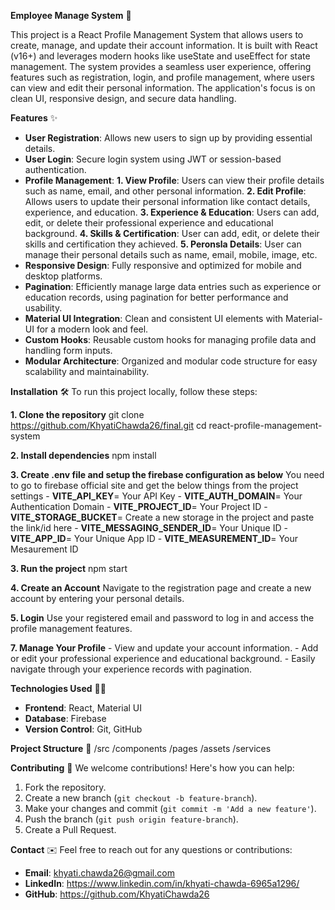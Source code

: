 **Employee Manage System** 🚀

This project is a React Profile Management System that allows users to create, manage, and update their account information. It is built with React (v16+) and leverages modern hooks like useState and useEffect for state management. The system provides a seamless user experience, offering features such as registration, login, and profile management, where users can view and edit their personal information. The application's focus is on clean UI, responsive design, and secure data handling.

**Features** ✨
- **User Registration**: Allows new users to sign up by providing essential details.
- **User Login**: Secure login system using JWT or session-based authentication.
- **Profile Management**:
    **1. View Profile**: Users can view their profile details such as name, email, and other personal information.
    **2. Edit Profile**: Allows users to update their personal information like contact details, experience, and education.
    **3. Experience & Education**: Users can add, edit, or delete their professional experience and educational background.
    **4. Skills & Certification**: User can add, edit, or delete their skills and certification they achieved.
    **5. Peronsla Details**: User can manage their personal details such as name, email, mobile, image, etc.
- **Responsive Design**: Fully responsive and optimized for mobile and desktop platforms.
- **Pagination**: Efficiently manage large data entries such as experience or education records, using pagination for better performance and usability.
- **Material UI Integration**: Clean and consistent UI elements with Material-UI for a modern look and feel.
- **Custom Hooks**: Reusable custom hooks for managing profile data and handling form inputs.
- **Modular Architecture**: Organized and modular code structure for easy scalability and maintainability.

**Installation** 🛠️
To run this project locally, follow these steps:

  **1. Clone the repository**
    git clone https://github.com/KhyatiChawda26/final.git
    cd react-profile-management-system

  **2. Install dependencies**
    npm install

   **3. Create .env file and setup the firebase configuration as below**
    You need to go to firebase official site and get the below things from the project settings
      - **VITE_API_KEY**= Your API Key
      - **VITE_AUTH_DOMAIN**= Your Authentication Domain
      - **VITE_PROJECT_ID**= Your Project ID
      - **VITE_STORAGE_BUCKET**= Create a new storage in the project and paste the link/id here
      - **VITE_MESSAGING_SENDER_ID**= Your Unique ID 
      - **VITE_APP_ID**= Your Unique App ID
      - **VITE_MEASUREMENT_ID**= Your Mesaurement ID
   
  **3. Run the project**
    npm start

  **4. Create an Account**
    Navigate to the registration page and create a new account by entering your personal details.

  **5. Login**
    Use your registered email and password to log in and access the profile management features.
    
  **7. Manage Your Profile**
    - View and update your account information.
    - Add or edit your professional experience and educational background.
    - Easily navigate through your experience records with pagination.

 **Technologies Used** 🧑‍💻
- **Frontend**: React, Material UI
- **Database**: Firebase
- **Version Control**: Git, GitHub

 **Project Structure** 📂
/src
  /components
  /pages
  /assets
  /services

 **Contributing** 🤝
We welcome contributions! Here's how you can help:
1. Fork the repository.
2. Create a new branch (`git checkout -b feature-branch`).
3. Make your changes and commit (`git commit -m 'Add a new feature'`).
4. Push the branch (`git push origin feature-branch`).
5. Create a Pull Request.

 **Contact** ✉️
Feel free to reach out for any questions or contributions:

- **Email**: khyati.chawda26@gmail.com
- **LinkedIn**: https://www.linkedin.com/in/khyati-chawda-6965a1296/
- **GitHub**: https://github.com/KhyatiChawda26
